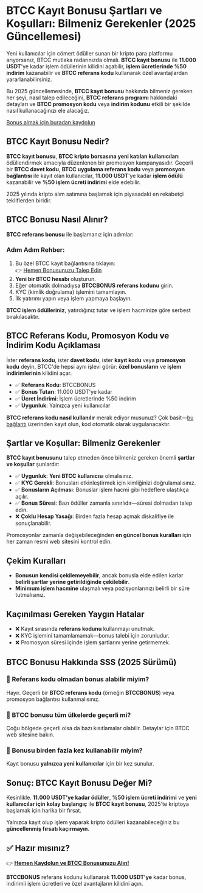 <h1>BTCC Kayıt Bonusu Şartları ve Koşulları: Bilmeniz Gerekenler (2025 Güncellemesi)</h1>
<p>Yeni kullanıcılar için cömert ödüller sunan bir kripto para platformu arıyorsanız, BTCC mutlaka radarınızda olmalı. <strong>BTCC kayıt bonusu</strong> ile <strong>11.000 USDT</strong>'ye kadar işlem ödüllerinin kilidini açabilir, <strong>işlem ücretlerinde %50 indirim</strong> kazanabilir ve <strong>BTCC referans kodu</strong> kullanarak özel avantajlardan yararlanabilirsiniz.</p>
<p>Bu 2025 güncellemesinde, <strong>BTCC kayıt bonusu</strong> hakkında bilmeniz gereken her şeyi, nasıl talep edileceğini, <strong>BTCC referans programı</strong> hakkındaki detayları ve <strong>BTCC promosyon kodu</strong> veya <strong>indirim kodunu</strong> etkili bir şekilde nasıl kullanacağınızı ele alacağız.</p>
<p><a href="https://partner.btcc.com/us/c/BTCCBONUS/9303" target="_blank">Bonus almak için buradan kaydolun</a></p>
<img src="https://images.mirror-media.xyz/publication-images/LztseeLtp-OtXQfU073GC.png?height=960&amp;width=1920" decoding="async" data-nimg="fill" class="css-xah9so" style="position:absolute;top:0;left:0;bottom:0;right:0;box-sizing:border-box;padding:0;border:none;margin:auto;display:block;width:0;height:0;min-width:100%;max-width:100%;min-height:100%;max-height:100%">
<h2>BTCC Kayıt Bonusu Nedir?</h2>
<p><strong>BTCC kayıt bonusu</strong>, <strong>BTCC kripto borsasına yeni katılan kullanıcıları</strong> ödüllendirmek amacıyla düzenlenen bir promosyon kampanyasıdır. Geçerli bir <strong>BTCC davet kodu</strong>, <strong>BTCC uygulama referans kodu</strong> veya <strong>promosyon bağlantısı</strong> ile kayıt olan kullanıcılar, <strong>11.000 USDT</strong>'ye kadar <strong>işlem ödülü</strong> kazanabilir ve <strong>%50 işlem ücreti indirimi</strong> elde edebilir.</p>
<p>2025 yılında kripto alım satımına başlamak için piyasadaki en rekabetçi tekliflerden biridir.</p>

<h2>BTCC Bonusu Nasıl Alınır?</h2>
<p><strong>BTCC referans bonusu</strong> ile başlamanız için adımlar:</p>
<h3>Adım Adım Rehber:</h3>
<ol>
<li>Bu özel BTCC kayıt bağlantısına tıklayın:<br>👉 <a href="https://partner.btcc.com/us/c/BTCCBONUS/9303" target="_blank">Hemen Bonusunuzu Talep Edin</a></li>
<li><strong>Yeni bir BTCC hesabı</strong> oluşturun.</li>
<li>Eğer otomatik dolmadıysa <strong>BTCCBONUS referans kodunu</strong> girin.</li>
<li>KYC (kimlik doğrulama) işlemini tamamlayın.</li>
<li>İlk yatırımı yapın veya işlem yapmaya başlayın.</li>
</ol>
<p><strong>BTCC işlem ödülleriniz</strong>, yatırdığınız tutar ve işlem hacminize göre serbest bırakılacaktır.</p>

<h2>BTCC Referans Kodu, Promosyon Kodu ve İndirim Kodu Açıklaması</h2>
<p>İster <strong>referans kodu</strong>, ister <strong>davet kodu</strong>, ister <strong>kayıt kodu</strong> veya <strong>promosyon kodu</strong> deyin, BTCC'de hepsi aynı işlevi görür: <strong>özel bonusların</strong> ve <strong>işlem indirimlerinin</strong> kilidini açar.</p>
<ul>
<li>✅ <strong>Referans Kodu</strong>: BTCCBONUS</li>
<li>✅ <strong>Bonus Tutarı</strong>: 11.000 USDT'ye kadar</li>
<li>✅ <strong>Ücret İndirimi</strong>: İşlem ücretlerinde %50 indirim</li>
<li>✅ <strong>Uygunluk</strong>: Yalnızca yeni kullanıcılar</li>
</ul>
<p><strong>BTCC referans kodu nasıl kullanılır</strong> merak ediyor musunuz? Çok basit—<a href="https://partner.btcc.com/us/c/BTCCBONUS/9303" target="_blank">bu bağlantı</a> üzerinden kayıt olun, kod otomatik olarak uygulanacaktır.</p>

<h2>Şartlar ve Koşullar: Bilmeniz Gerekenler</h2>
<p><strong>BTCC kayıt bonusunu</strong> talep etmeden önce bilmeniz gereken önemli <strong>şartlar ve koşullar</strong> şunlardır:</p>
<ul>
<li>✅ <strong>Uygunluk</strong>: <strong>Yeni BTCC kullanıcısı</strong> olmalısınız.</li>
<li>✅ <strong>KYC Gerekli</strong>: Bonusları etkinleştirmek için kimliğinizi doğrulamalısınız.</li>
<li>✅ <strong>Bonusların Açılması</strong>: Bonuslar işlem hacmi gibi hedeflere ulaştıkça açılır.</li>
<li>✅ <strong>Bonus Süresi</strong>: Bazı ödüller zamanla sınırlıdır—süresi dolmadan talep edin.</li>
<li>❌ <strong>Çoklu Hesap Yasağı</strong>: Birden fazla hesap açmak diskalifiye ile sonuçlanabilir.</li>
</ul>
<p>Promosyonlar zamanla değişebileceğinden <strong>en güncel bonus kuralları</strong> için her zaman resmi web sitesini kontrol edin.</p>

<h2>Çekim Kuralları</h2>
<ul>
<li><strong>Bonusun kendisi çekilemeyebilir</strong>, ancak bonusla elde edilen karlar <strong>belirli şartlar yerine getirildiğinde çekilebilir</strong>.</li>
<li><strong>Minimum işlem hacmine</strong> ulaşmalı veya pozisyonlarınızı belirli bir süre tutmalısınız.</li>
</ul>

<h2>Kaçınılması Gereken Yaygın Hatalar</h2>
<ul>
<li>❌ Kayıt sırasında <strong>referans kodunu</strong> kullanmayı unutmak.</li>
<li>❌ KYC işlemini tamamlamamak—bonus talebi için zorunludur.</li>
<li>❌ Promosyon süresi içinde işlem şartlarını yerine getirmemek.</li>
</ul>

<h2>BTCC Bonusu Hakkında SSS (2025 Sürümü)</h2>
<h3>🔹 Referans kodu olmadan bonus alabilir miyim?</h3>
<p>Hayır. Geçerli bir <strong>BTCC referans kodu</strong> (örneğin <strong>BTCCBONUS</strong>) veya promosyon bağlantısı kullanmalısınız.</p>
<h3>🔹 BTCC bonusu tüm ülkelerde geçerli mi?</h3>
<p>Çoğu bölgede geçerli olsa da bazı kısıtlamalar olabilir. Detaylar için BTCC web sitesine bakın.</p>
<h3>🔹 Bonusu birden fazla kez kullanabilir miyim?</h3>
<p>Kayıt bonusu <strong>yalnızca yeni kullanıcılar</strong> için bir kez sunulur.</p>

<h2>Sonuç: BTCC Kayıt Bonusu Değer Mi?</h2>
<p>Kesinlikle. <strong>11.000 USDT’ye kadar ödüller</strong>, <strong>%50 işlem ücreti indirimi</strong> ve <strong>yeni kullanıcılar için kolay başlangıç</strong> ile <strong>BTCC kayıt bonusu</strong>, 2025’te kriptoya başlamak için harika bir fırsat.</p>
<p>Yalnızca kayıt olup işlem yaparak kripto ödülleri kazanabileceğiniz bu <strong>güncellenmiş fırsatı kaçırmayın</strong>.</p>

<h2>✅ Hazır mısınız?</h2>
<p>👉 <a href="https://partner.btcc.com/us/c/BTCCBONUS/9303" target="_blank"><strong>Hemen Kaydolun ve BTCC Bonusunuzu Alın!</strong></a></p>
<p><strong>BTCCBONUS</strong> referans kodunu kullanarak <strong>11.000 USDT’ye</strong> kadar bonus, indirimli işlem ücretleri ve özel avantajların kilidini açın.</p>
